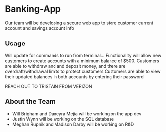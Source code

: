 # Banking-App

Our team will be developing a secure web app to store customer current account and savings account info

## Usage

Will update for commands to run from terminal...
Functionality will allow new customers to create accounts with a minimum balance of $500.
Customers are able to withdraw and and deposit money, and there are overdraft/withdrawal limits to protect customers
Customers are able to view their updated balances in both accounts by entering their password

REACH OUT TO TRISTAIN FROM VERIZON

## About the Team

-  Will Brigham and Daneyra Mejia will be working on the app dev
-  Justin Wynn will be working on the SQL database
-  Meghan Rupnik and Madison Darby will be working on R&D